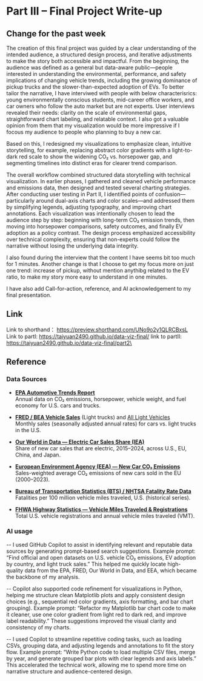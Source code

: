 # Part III – Final Project Write-up

## Change for the past week
The creation of this final project was guided by a clear understanding of the intended audience, a structured design process, and iterative adjustments to make the story both accessible and impactful. From the beginning, the audience was defined as a general but data-aware public—people interested in understanding the environmental, performance, and safety implications of changing vehicle trends, including the growing dominance of pickup trucks and the slower-than-expected adoption of EVs. To better tailor the narrative, I have interviwed with people with below characterisrics: young environmentally conscious students, mid-career office workers, and car owners who follow the auto market but are not experts. User interviews revealed their needs: clarity on the scale of environmental gaps, straightforward chart labeling, and relatable context. I also got a valuable opinion from them that my visualization would be more impressive if I focous my audience to people who planning to buy a new car.

Based on this, I redesigned my visualizations to emphasize clean, intuitive storytelling, for example, replacing abstract color gradients with a light-to-dark red scale to show the widening CO₂ vs. horsepower gap, and segmenting timelines into distinct eras for clearer trend comparison.

The overall workflow combined structured data storytelling with technical visualization. In earlier phases, I gathered and cleaned vehicle performance and emissions data, then designed and tested several charting strategies. After conducting user testing in Part II, I identified points of confusion—particularly around dual-axis charts and color scales—and addressed them by simplifying legends, adjusting typography, and improving chart annotations. Each visualization was intentionally chosen to lead the audience step by step: beginning with long-term CO₂ emission trends, then moving into horsepower comparisons, safety outcomes, and finally EV adoption as a policy contrast. The design process emphasized accessibility over technical complexity, ensuring that non-experts could follow the narrative without losing the underlying data integrity.

I also found during the interview that the content I have seems bit too much for 1 minutes. Another change is that I choose to get my focus more on just one trend: increase of pickup, without mention anythibg related to the EV ratio, to make my story more easy to understand in one minutes.

I have also add Call-for-action, reference, and AI acknowledgement to my final presentation.


## Link
Link to shorthand： https://preview.shorthand.com/UNo9o2y1QLRCBxsL
Link to partI: https://taiyuan2490.github.io/data-viz-final/
link to partII: https://taiyuan2490.github.io/data-viz-final/part2\


## Reference
### Data Sources

- **[EPA Automotive Trends Report](https://www.epa.gov/automotive-trends/explore-automotive-trends-data)**  
  Annual data on CO₂ emissions, horsepower, vehicle weight, and fuel economy for U.S. cars and trucks.

- **[FRED / BEA Vehicle Sales](https://fred.stlouisfed.org/series/LTRUCKSA)** (Light trucks) and [All Light Vehicles](https://fred.stlouisfed.org/series/ALTSALES)  
  Monthly sales (seasonally adjusted annual rates) for cars vs. light trucks in the U.S.

- **[Our World in Data — Electric Car Sales Share (IEA)](https://ourworldindata.org/grapher/electric-car-sales-share)**  
  Share of new car sales that are electric, 2015–2024, across U.S., EU, China, and Japan.

- **[European Environment Agency (EEA) — New Car CO₂ Emissions](https://www.eea.europa.eu/data-and-maps/data/co2-cars-emission-18)**  
  Sales-weighted average CO₂ emissions of new cars sold in the EU (2000–2023).

- **[Bureau of Transportation Statistics (BTS) / NHTSA Fatality Rate Data](https://www.bts.gov/content/traffic-fatalities-and-rates)**  
  Fatalities per 100 million vehicle miles traveled, U.S. (historical series).

- **[FHWA Highway Statistics — Vehicle Miles Traveled & Registrations](https://www.fhwa.dot.gov/policyinformation/statistics.cfm)**  
  Total U.S. vehicle registrations and annual vehicle miles traveled (VMT).

### AI usage
-- I used GitHub Copilot to assist in identifying relevant and reputable data sources by generating prompt-based search suggestions.
Example prompt: “Find official and open datasets on U.S. vehicle CO₂ emissions, EV adoption by country, and light truck sales.”
This helped me quickly locate high-quality data from the EPA, FRED, Our World in Data, and EEA, which became the backbone of my analysis.

-- Copilot also supported code refinement for visualizations in Python, helping me structure clean Matplotlib plots and apply consistent design choices (e.g., sequential red color gradients, axis formatting, and bar chart grouping).
Example prompt: “Refactor my Matplotlib bar chart code to make it cleaner, use one color gradient from light red to dark red, and improve label readability.”
These suggestions improved the visual clarity and consistency of my charts.

-- I used Copilot to streamline repetitive coding tasks, such as loading CSVs, grouping data, and adjusting legends and annotations to fit the story flow.
Example prompt: “Write Python code to load multiple CSV files, merge by year, and generate grouped bar plots with clear legends and axis labels.”
This accelerated the technical work, allowing me to spend more time on narrative structure and audience-centered design.

  
